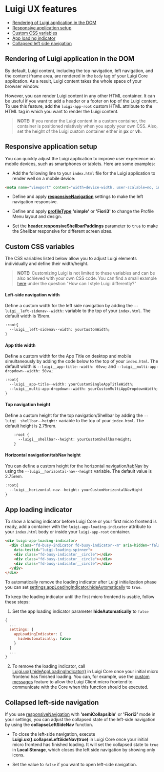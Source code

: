 <!-- meta
{
  "node": {
    "label": "UI features",
    "category": {
      "label": "Luigi Core",
      "collapsible": true
    },
    "metaData": {
      "categoryPosition": 2,
      "position": 2
    }
  }
}
meta -->


# Luigi UX features

- [Rendering of Luigi application in the DOM](#rendering-of-luigi-application-in-the-dom)
- [Responsive application setup](#responsive-application-setup)
- [Custom CSS variables](#custom-css-variables)
- [App loading indicator](#app-loading-indicator)
- [Collapsed left side navigation](#collapsed-left-side-navigation)

## Rendering of Luigi application in the DOM

By default, Luigi content, including the top navigation, left navigation, and the content iframe area, are rendered in the `body` tag of your Luigi Core application. As a result, Luigi content takes the whole space of your browser window.

However, you can render Luigi content in any other HTML container. It can be useful if you want to add a header or a footer on top of the Luigi content. To use this feature, add the `luigi-app-root` custom HTML attribute to the HTML tag in which you want to render the Luigi content.

<!-- add-attribute:class:warning -->
>**NOTE:** If you render the Luigi content in a custom container, the container is positioned relatively when you apply your own CSS. Also, set the height of the Luigi custom container either in **px** or **vh**.

<!-- keywords: render in div, load in custom container, add own header or footer -->

## Responsive application setup

You can quickly adjust the Luigi application to improve user experience on mobile devices, such as smartphones or tablets. Here are some examples:

* Add the following line to your `index.html` file for the Luigi application to render well on a mobile device:

```html
<meta name="viewport" content="width=device-width, user-scalable=no, initial-scale=1, maximum-scale=1, minimum-scale=1">
```

* Define and apply [**responsiveNavigation**](general-settings.md#responsivenavigation) settings to make the left navigation responsive.

* Define and apply [**profileType**](general-settings.md#profiletype) **'simple'**  or **'Fiori3'** to change the Profile Menu layout and design.

* Set the [**header.responsiveShellbarPaddings**](general-settings.md#headerresponsiveshellbarpaddings) parameter to `true` to make the Shellbar responsive for different screen sizes. 

## Custom CSS variables

The CSS variables listed below allow you to adjust Luigi elements individually and define their width/height.

<!-- add-attribute:class:success -->
>**NOTE:** Customizing Luigi is not limited to these variables and can be also achieved with your own CSS code. You can find a small example [here](faq.md#ui-questions) under the question "How can I style Luigi differently?"

#### Left-side navigation width 

Define a custom width for the left side navigation by adding the `--luigi__left-sidenav--width:` variable to the top of your `index.html`. The default width is 15rem.

```html
:root{
  --luigi__left-sidenav--width: yourCustomWidth;
}
```

#### App title width 

Define a custom width for the App Title on desktop and mobile simultaneously by adding the code below to the top of your `index.html`. The default width is `--luigi__app-title--width: 60vw;` and `--luigi__multi-app-dropdown--width: 50vw;`

```html
:root{
  --luigi__app-title--width: yourCustomSingleAppTitleWidth;
  --luigi__multi-app-dropdown--width: yourCustomMultiAppDropdownWidth;
}
```
#### Top navigation height

Define a custom height for the top navigation/Shellbar by adding the `--luigi__shellbar--height:` variable to the top of your `index.html`. The default height is 2.75rem.

```html
    :root {
      --luigi__shellbar--height: yourCustomShellbarHeight;
    }
```

#### Horizontal navigation/tabNav height

You can define a custom height for the horizontal navigation/[tabNav](navigation-parameters-reference.md#tabnav) by using the `--luigi__horizontal-nav--height` variable. The default value is 2.75rem.

```html
:root{
  --luigi__horizontal-nav--height: yourCustomHorizontalNavHight
}
```

## App loading indicator

To show a loading indicator before Luigi Core or your first micro frontend is ready, add a container with the `luigi-app-loading-indicator` attribute to your `index.html` body or inside your `luigi-app-root` container.

```html
<div luigi-app-loading-indicator>
  <div class="fd-busy-indicator fd-busy-indicator--m" aria-hidden="false" aria-label="Loading"
    data-testid="luigi-loading-spinner">
    <div class="fd-busy-indicator__circle"></div>
    <div class="fd-busy-indicator__circle"></div>
    <div class="fd-busy-indicator__circle"></div>
  </div>
</div>
```

To automatically remove the loading indicator after Luigi initialization phase you can set [settings.appLoadingIndicator.hideAutomatically](navigation-parameters-reference.md#loadingindicatorhideautomatically) to `true`.

To keep the loading indicator until the first micro frontend is usable, follow these steps:

1. Set the app loading indicator parameter **hideAutomatically** to `false`

```javascript
{
  ...
  settings: {
    appLoadingIndicator: {
      hideAutomatically: false
    }
  }
  ...
}
```
2. To remove the loading indicator, call [Luigi.ux().hideAppLoadingIndicator()](./luigi-core-api.md#hideAppLoadingIndicator) in Luigi Core once your initial micro frontend has finished loading. You can, for example, use the [custom messages](./communication.md#custom-messages) feature to allow the Luigi Client micro frontend to communicate with the Core when this function should be executed.

## Collapsed left-side navigation

If you use [responsiveNavigation](general-settings.md#responsivenavigation) with **'semiCollapsible'** or **'Fiori3'** mode in your settings, you can adjust the collapsed state of the left-side navigation by using the **collapseLeftSideNav** function.

* To close the left-side navigation, execute **Luigi.ux().collapseLeftSideNav(true)** in Luigi Core once your initial micro frontend has finished loading. It will set the collapsed state to `true` in **Local Storage**, which closes the left side navigation by showing only icons.

* Set the value to `false` if you want to open left-side navigation.

